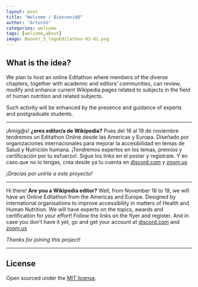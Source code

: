 ```yaml
---
layout: post
title: "Welcome / Bienvenid@"
author: "ArturoS"
categories: welcome
tags: [welcome,about]
image: Banner_5_logoEditathon-02-01.png
---
```


## What is the idea?
We plan to host an online Editathon where members of the diverse chapters, together with academic and editors’ communities, can review, modify and enhance current Wikipedia pages related to subjects in the field of human nutrition and related subjects.

Such activity will be enhanced by the presence and guidance of experts and postgraduate students.

---

¡Amig@s! **¿eres editor/a de Wikipedia?** Pues del 16 al 19 de noviembre tendremos un Editathon Online desde las Americas y Europa. Diseñado por organizaciones internacionales para mejorar la accesibilidad en temas de Salud y Nutrición humana. ¡Tendremos expertos en los temas, premios y certificación por tu esfuerzo!. Sigue los links en el poster y regístrate. Y en caso que no lo tengas, crea desde ya tu cuenta en [discord.com](discord.com) y [zoom.us](zoom.us)

*¡Gracias por unirte a este proyecto!*

---

Hi there! **Are you a Wikipedia editor?** Well, from November 16 to 19, we will have an Online Editathon from the Americas and Europe. Designed by international organisations to improve accessibility in matters of Health and Human Nutrition. We will have experts on the topics, awards and certification for your effort! Follow the links on the flyer and register. And in case you don't have it yet, go and get your account at [discord.com](discord.com) and [zoom.us](zoom.us)

*Thanks for joining this project!*

 ---

## License

Open sourced under the [MIT license](https://github.com/edithaton/page/LICENSE.md).
